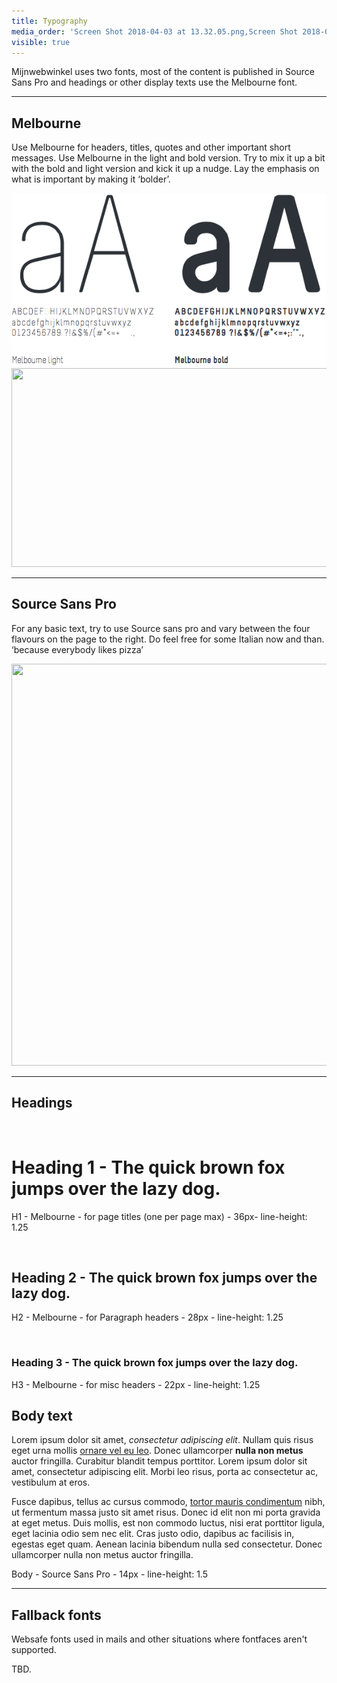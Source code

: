 ```yaml
---
title: Typography
media_order: 'Screen Shot 2018-04-03 at 13.32.05.png,Screen Shot 2018-04-03 at 13.32.39.png'
visible: true
---
```


<p id="mcetoc_1cavcpfsj0">Mijnwebwinkel uses two fonts, most of the content is published in Source Sans Pro and headings or other display texts use the Melbourne font.</p>
<hr />
<h2 id="mcetoc_1cavbc6pr0">Melbourne</h2>
<p>Use Melbourne for headers, titles, quotes and other important short messages. Use Melbourne in the light and bold version. Try to mix it up a bit with the bold and light version and kick it up a nudge. Lay the emphasis on what is important by making it &lsquo;bolder&rsquo;.</p>
<p><img src="Screen%20Shot%202018-04-03%20at%2013.32.05.png" alt="" /><img src="typography/Screen Shot 2018-04-03 at 13.32.05.png" alt="" width="579" height="318" /></p>
<hr />
<h2 id="mcetoc_1cavbckv11">Source Sans Pro</h2>
<p>For any basic text, try to use Source sans pro and vary between the four flavours on the page to the right. Do feel free for some Italian now and than. &lsquo;because everybody likes pizza&rsquo;&nbsp;</p>
<p><img src="typography/Screen Shot 2018-04-03 at 13.32.39.png" alt="" width="581" height="643" /></p>
<hr />
<h2 id="mcetoc_1cavbd6243">Headings</h2>
<p>&nbsp;</p>
<div class="font-size-samples">
<h1 id="mcetoc_1cavbfk4o4">Heading 1 - The quick brown fox jumps over the lazy dog.</h1>
<p>H1 - Melbourne - for page titles (one per page max) - 36px- line-height: 1.25</p>
<p>&nbsp;</p>
<h2 id="mcetoc_1cavbfmv75">Heading 2 - The quick brown fox jumps over the lazy dog.</h2>
<p>H2 - Melbourne - for Paragraph headers - 28px - line-height: 1.25</p>
<p>&nbsp;</p>
<h3 id="mcetoc_1cavbfqi76">Heading 3 - The quick brown fox jumps over the lazy dog.</h3>
<p>H3 - Melbourne - for misc headers - 22px - line-height: 1.25</p>
</div>
<h2 id="mcetoc_1cavfvns90">Body text</h2>
<div class="font-size-samples">
<p>Lorem ipsum dolor sit amet, <em>consectetur adipiscing elit</em>. Nullam quis risus eget urna mollis <span style="text-decoration: underline;">ornare vel eu leo</span>. Donec ullamcorper <strong>nulla non metus</strong> auctor fringilla. Curabitur blandit tempus porttitor. Lorem ipsum dolor sit amet, consectetur adipiscing elit. Morbi leo risus, porta ac consectetur ac, vestibulum at eros.</p>
<p>Fusce dapibus, tellus ac cursus commodo, <a href="#">tortor mauris condimentum</a> nibh, ut fermentum massa justo sit amet risus. Donec id elit non mi porta gravida at eget metus. Duis mollis, est non commodo luctus, nisi erat porttitor ligula, eget lacinia odio sem nec elit. Cras justo odio, dapibus ac facilisis in, egestas eget quam. Aenean lacinia bibendum nulla sed consectetur. Donec ullamcorper nulla non metus auctor fringilla.</p>
<p>Body - Source Sans Pro - 14px - line-height: 1.5</p>
</div>
<hr />
<h2 id="mcetoc_1cavmpmsl0">Fallback fonts</h2>
<p>Websafe fonts used in mails and other situations where fontfaces aren't supported.</p>
<p>TBD.</p>